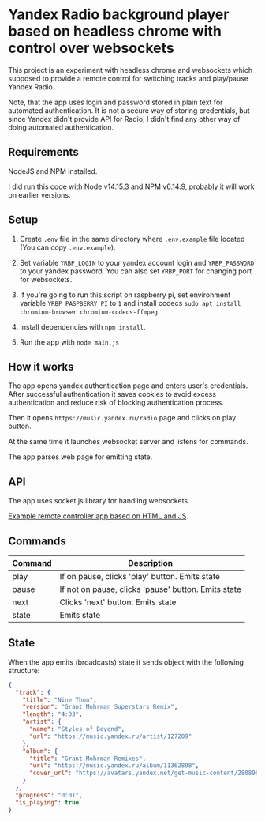 # Yandex Radio background player based on headless chrome with control over websockets

This project is an experiment with headless chrome and websockets which supposed to provide a remote control for
switching tracks and play/pause Yandex Radio.

Note, that the app uses login and password stored in plain text for automated authentication. It is not a secure way of
storing credentials, but since Yandex didn't provide API for Radio, I didn't find any other way of doing automated
authentication.

## Requirements

NodeJS and NPM installed.

I did run this code with Node v14.15.3 and NPM v6.14.9, probably it will work on earlier versions.

## Setup

1. Create `.env` file in the same directory where `.env.example` file located (You can copy `.env.example`).

2. Set variable `YRBP_LOGIN` to your yandex account login and `YRBP_PASSWORD` to your yandex password. You can also
   set `YRBP_PORT` for changing port for websockets.

3. If you're going to run this script on raspberry pi, set environment variable `YRBP_PASPBERRY_PI` to `1` and install
   codecs
   `sudo apt install chromium-browser chromium-codecs-ffmpeg`.

4. Install dependencies with `npm install`.

5. Run the app with `node main.js`

## How it works

The app opens yandex authentication page and enters user's credentials. After successful authentication it saves cookies
to avoid excess authentication and reduce risk of blocking authentication process.

Then it opens `https://music.yandex.ru/radio` page and clicks on play button.

At the same time it launches websocket server and listens for commands.

The app parses web page for emitting state.

## API

The app uses socket.js library for handling websockets.

[Example remote controller app based on HTML and JS](https://github.com/ivanrussu/yrbp_remote).

## Commands

| Command | Description |
| -----| ---------------- |
| play | If on pause, clicks 'play' button. Emits state |
| pause | If not on pause, clicks 'pause' button. Emits state |
| next | Clicks 'next' button. Emits state |
| state | Emits state |

## State

When the app emits (broadcasts) state it sends object with the following structure:

```json
{
  "track": {
    "title": "Nine Thou",
    "version": "Grant Mohrman Superstars Remix",
    "length": "4:03",
    "artist": {
      "name": "Styles of Beyond",
      "url": "https://music.yandex.ru/artist/127209"
    },
    "album": {
      "title": "Grant Mohrman Remixes",
      "url": "https://music.yandex.ru/album/11362898",
      "cover_url": "https://avatars.yandex.net/get-music-content/2808981/f2ed293c.a.11362898-1/400x400"
    }
  },
  "progress": "0:01",
  "is_playing": true
}
```